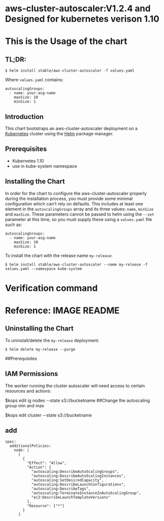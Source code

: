 # aws-cluster-autoscaler:V1.2.4 and Designed for kubernetes verison 1.10

# This is the Usage of the chart

## TL;DR:

```console
$ helm install stable/aws-cluster-autoscaler -f values.yaml
```
Where `values.yaml` contains:

```
autoscalingGroups:
  - name: your-asg-name
    maxSize: 10
    minSize: 1
```

## Introduction

This chart bootstraps an aws-cluster-autoscaler deployment on a [Kubernetes](http://kubernetes.io) cluster using the [Helm](https://helm.sh) package manager.

## Prerequisites
  - Kubernetes 1.10
  - use in kube-system namespace

## Installing the Chart

In order for the chart to configure the aws-cluster-autoscaler properly during the installation process, you must provide some minimal configuration which can't rely on defaults. This includes at least one element in the `autoscalingGroups` array and its three values: `name`, `minSize` and `maxSize`. These parameters cannot be passed to helm using the `--set` parameter at this time, so you must supply these using a `values.yaml` file such as:

```
autoscalingGroups:
  - name: your-asg-name
    maxSize: 10
    minSize: 1
```

To install the chart with the release name `my-release`:

```console
$ helm install stable/aws-cluster-autoscaler --name my-release -f values.yaml --namespace kube-system
```

# Verification command 
# Reference: IMAGE README


## Uninstalling the Chart

To uninstall/delete the `my-release` deployment:

```console
$ helm delete my-release --purge
```

##Prerequisites
## IAM Permissions
The worker running the cluster autoscaler will need access to certain resources and actions:

$kops edit ig nodes --state s3://bucketname
##Change the autoscaling group min and max

$kops edit cluster --state s3://bucketname

## add

```
spec:
  additionalPolicies:
    node: |
      [
        {
          "Effect": "Allow",
          "Action": [
            "autoscaling:DescribeAutoScalingGroups",
            "autoscaling:DescribeAutoScalingInstances",
            "autoscaling:SetDesiredCapacity",
            "autoscaling:DescribeLaunchConfigurations",
            "autoscaling:DescribeTags",
            "autoscaling:TerminateInstanceInAutoScalingGroup",
            "ec2:DescribeLaunchTemplateVersions"
          ],
          "Resource": ["*"]
        }
      ]

```
